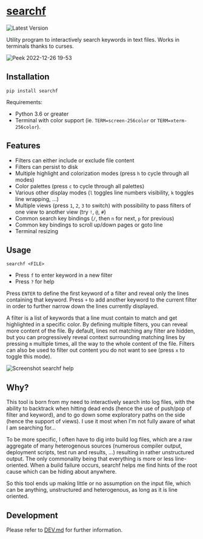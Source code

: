 # [searchf](https://github.com/human3/searchf)

![Latest Version](https://img.shields.io/pypi/v/searchf)

Utility program to interactively search keywords in text files. Works in terminals thanks to curses.

![Peek 2022-12-26 19-53](https://user-images.githubusercontent.com/15265841/209608799-c1db8f61-bfad-49ca-8f1e-fe12637f80cb.gif)

## Installation

`pip install searchf`

Requirements:
- Python 3.6 or greater
- Terminal with color support (ie. `TERM=screen-256color` or `TERM=xterm-256color`).

## Features

- Filters can either include or exclude file content
- Filters can persist to disk
- Multiple highlight and colorization modes (press `h` to cycle through all modes)
- Color palettes (press `c` to cycle through all palettes)
- Various other display modes (`l` toggles line numbers visibility, `k` toggles line wrapping, ...)
- Multiple views (press `1`, `2`, `3` to switch) with possibility to pass filters of one view to another view (try `!`, `@`, `#`)
- Common search key bindings (`/`, then `n` for next, `p` for previous)
- Common key bindings to scroll up/down pages or goto line
- Terminal resizing

## Usage

`searchf <FILE>`

- Press `f` to enter keyword in a new filter
- Press `?` for help

Press `ENTER` to define the first keyword of a filter and reveal only the lines containing that keyword. Press `+` to add another keyword to the current filter in order to further narrow down the lines currently displayed.

A filter is a list of keywords that a line must contain to match and get highlighted in a specific color. By defining multiple filters, you can reveal more content of the file. By default, lines not matching any filter are hidden, but you can progressively reveal context surrounding matching lines by pressing `m` multiple times, all the way to the whole content of the file. Filters can also be used to filter out content you do not want to see (press `x` to toggle this mode).

![Screenshot searchf help](https://user-images.githubusercontent.com/15265841/209476860-4e4e4600-0333-43f2-9cd7-65777448f927.png)

## Why?

This tool is born from my need to interactively search into log files, with the ability to backtrack when hitting dead ends (hence the use of push/pop of filter and keyword), and to go down some exploratory paths on the side (hence the support of views). I use it most when I'm not fully aware of what I am searching for...

To be more specific, I often have to dig into build log files, which are a raw aggregate of many heterogenous sources (numerous compiler output, deployment scripts, test run and results, ...) resulting in rather unstructured output. The only commonality being that everything is more or less line-oriented. When a build failure occurs, searchf helps me find hints of the root cause which can be hiding about anywhere.

So this tool ends up making little or no assumption on the input file, which can be anything, unstructured and heterogenous, as long as it is line oriented.

## Development

Please refer to [DEV.md](https://github.com/human3/searchf/blob/master/docs/DEV.md) for further information.
